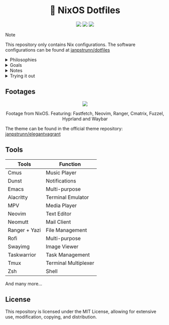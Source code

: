 <h1 align="center">🍚 NixOS Dotfiles</h1>

<div align="center">
<img src=https://img.shields.io/github/repo-size/janpstrunn/dotfiles-nixos?color=7c5cff&label=SIZE&logo=googlecloudstorage&style=for-the-badge&logoColor=D9E0EE&labelColor=292324>
<img src=https://img.shields.io/badge/Keep%20It%20Simple-Stupid-7c5cff?logo=nixos&style=for-the-badge&logoColor=D9E0EE&labelColor=292324>
<img src=https://img.shields.io/github/license/janpstrunn/dotfiles-nixos?color=7c5cff&label=LICENSE&logo=github&style=for-the-badge&logoColor=D9E0EE&labelColor=292324>
</div>

> [!NOTE]
> This repository only contains Nix configurations. The software configurations can be found at [janpstrunn/dotfiles](https://github.com/janpstrunn/dotfiles)

<details>
  <summary>Philosophies</summary>

- <strong>Keep things simple</strong>
- Keep it easy to maintain
- Lightweight system without sacrificing on visuals
  </details>

<details>
  <summary>Goals</summary>

- Make the system highly customized
- Keep the visuals consistent with an original theme (Elegant Vagrant)
- Execute any task blazingly fast without any frictions to my workflow
- Integrate CLI tools to produce results better than any GUI Tool
  </details>

<details>
  <summary>Notes</summary>

I do not use Home Manager to manage all my dotfiles, instead I have a separate repository only for the software configurations. I do manage them using `stow` which is much simpler than Home Manager and give me more flexibility.

This approach allows me to have agnostic configs, which can be used in any system, even if it does not run NixOS or Home Manager.

  </details>

<details>
  <summary>Trying it out</summary>

This repository include an installation script which helps you install this NixOS configuration. The script will handle everything (disk format, installation, apply dotfiles config and setup user password).

To use the script you must be aware of two things:

- This repository uses `disko` to manage partitions. I do recommend you to use your own `disko` configuration, or check the available ones in this repository at `./profiles/disks/` before proceeding!
- Home Manager is configured separately from NixOS. This means you must run `home-manager switch --flake .` to apply the Home Manager configuration after installation.

You can try this configuration in two ways:

```bash
git clone https://codeberg.org/janpstrunn/nix $HOME/nix
sh $HOME/nix/install.sh
```

Or if you prefer a single command (WIP):

```bash
curl -sSL https://codeberg.org/janpstrunn/nix/raw/branch/main/install.sh clone | bash
```

<strong>Tip:</strong> If you want to try the config just like I use it, use the `-d` flag to use the default config.

  </details>

## Footages

<div align="center">
  <img src="https://git.disroot.org/janpstrunn/images/raw/branch/main/dotfiles/2025-04-21-nixos.webp">
  <p>Footage from NixOS. Featuring: Fastfetch, Neovim, Ranger, Cmatrix, Fuzzel, Hyprland and Waybar</p>
</div>

The theme can be found in the official theme repository: [janpstrunn/elegantvagrant](https://github.com/janpstrunn/elegantvagrant)

## Tools

| Tools         | Function             |
| ------------- | -------------------- |
| Cmus          | Music Player         |
| Dunst         | Notifications        |
| Emacs         | Multi-purpose        |
| Alacritty     | Terminal Emulator    |
| MPV           | Media Player         |
| Neovim        | Text Editor          |
| Neomutt       | Mail Client          |
| Ranger + Yazi | File Management      |
| Rofi          | Multi-purpose        |
| Swayimg       | Image Viewer         |
| Taskwarrior   | Task Management      |
| Tmux          | Terminal Multiplexer |
| Zsh           | Shell                |

And many more...

## License

This repository is licensed under the MIT License, allowing for extensive use, modification, copying, and distribution.
